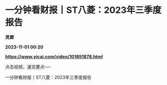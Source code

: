 # 一分钟看财报丨ST八菱：2023年三季度报告
**灵犀**

**2023-11-01 00:20**

**https://www.yicai.com/video/101891878.html**

点击视频，速览要点──

一分钟看财报丨ST八菱：2023年三季度报告